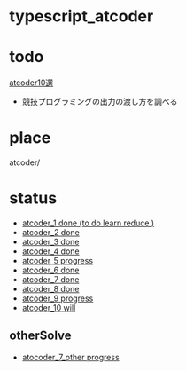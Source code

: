 # typescript_atcoder

# todo
[atcoder10選](https://qiita.com/drken/items/fd4e5e3630d0f5859067)

- 競技プログラミングの出力の渡し方を調べる

# place
atcoder/

# status
- [atcoder_1 done (to do learn reduce )](https://github.com/orangina1018/typescript_atcoder/blob/main/atcoder/atcoder_1.ts)
- [atcoder_2 done](https://github.com/orangina1018/typescript_atcoder/blob/main/atcoder/atcoder_2.ts)
- [atcoder_3 done](https://github.com/orangina1018/typescript_atcoder/blob/main/atcoder/atcoder_3.ts)
- [atcoder_4 done](https://github.com/orangina1018/typescript_atcoder/blob/main/atcoder/atcoder_4.ts)
- [atcoder_5 progress](https://github.com/orangina1018/typescript_atcoder/blob/main/atcoder/atcoder_5.ts)
- [atcoder_6 done](https://github.com/orangina1018/typescript_atcoder/blob/main/atcoder/atcoder_6.ts)
- [atcoder_7 done](https://github.com/orangina1018/typescript_atcoder/blob/main/atcoder/atcoder_7.ts)
- [atcoder_8 done](https://github.com/orangina1018/typescript_atcoder/blob/main/atcoder/atcoder_8.ts)
- [atcoder_9 progress](https://github.com/orangina1018/typescript_atcoder/blob/main/atcoder/atcoder_9.ts)
- [atcoder_10 will](https://github.com/orangina1018/typescript_atcoder/blob/main/atcoder/atcoder_10.ts)

## otherSolve
- [atocoder_7_other progress](https://github.com/orangina1018/typescript_atcoder/blob/main/atcoder/atcoder_7_2.ts)

